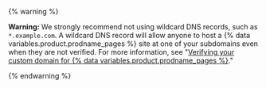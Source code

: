 {% warning %}

**Warning:** We strongly recommend not using wildcard DNS records, such as `*.example.com`. A wildcard DNS record will allow anyone to host a {% data variables.product.prodname_pages %} site at one of your subdomains even when they are not verified. For more information, see "[Verifying your custom domain for {% data variables.product.prodname_pages %}](/pages/configuring-a-custom-domain-for-your-github-pages-site/verifying-your-custom-domain-for-github-pages)."

{% endwarning %}
